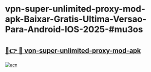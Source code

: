 # vpn-super-unlimited-proxy-mod-apk-Baixar-Gratis-Ultima-Versao-Para-Android-IOS-2025-#mu3os

# <h2><a href="https://ainizakaria.my?title=vpn-super-unlimited-proxy-mod-apk&ref=22M">🔗👉 🔴 vpn-super-unlimited-proxy-mod-apk</a></h2>

[![acn](https://github.com/user-attachments/assets/0f9c940e-d8b0-45ae-aac7-cd30a18b3e1c)](https://ainizakaria.my?title=vpn-super-unlimited-proxy-mod-apk&ref=22M)

